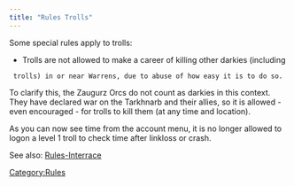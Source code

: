 ```yaml
---
title: "Rules Trolls"
---
```


Some special rules apply to trolls:

- Trolls are not allowed to make a career of killing other darkies
  (including

` trolls) in or near Warrens, due to abuse of how easy it is to do so.`

To clarify this, the Zaugurz Orcs do not count as darkies in this
context. They have declared war on the Tarkhnarb and their allies, so it
is allowed - even encouraged - for trolls to kill them (at any time and
location).

As you can now see time from the account menu, it is no longer allowed
to logon a level 1 troll to check time after linkloss or crash.

See also: [Rules-Interrace](Rules-Interrace "wikilink")

[Category:Rules](Category:Rules "wikilink")